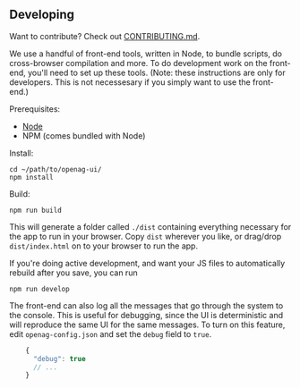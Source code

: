 Developing
----------

Want to contribute? Check out [CONTRIBUTING.md](https://github.com/OpenAgInitiative/openag-ui/blob/master/CONTRIBUTING.md).

We use a handful of front-end tools, written in Node, to bundle scripts, do
cross-browser compilation and more. To do development work on the front-end,
you'll need to set up these tools. (Note: these instructions are only for
developers. This is not necessesary if you simply
want to use the front-end.)

Prerequisites:

- [Node](http://nodejs.org)
- NPM (comes bundled with Node)

Install:

    cd ~/path/to/openag-ui/
    npm install

Build:

    npm run build

This will generate a folder called `./dist` containing everything necessary for
the app to run in your browser. Copy `dist` wherever you like, or drag/drop
`dist/index.html` on to your browser to run the app.

If you're doing active development, and want your JS files to automatically
rebuild after you save, you can run

    npm run develop

The front-end can also log all the messages that go through the system to the
console. This is useful for debugging, since the UI is deterministic and will
reproduce the same UI for the same messages. To turn on this feature, edit
`openag-config.json` and set the `debug` field to `true`.

```js
    {
      "debug": true
      // ...
    }
```

